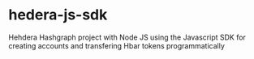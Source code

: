 # hedera-js-sdk
Hehdera Hashgraph project with Node JS using the Javascript SDK for creating accounts and transfering Hbar tokens programmatically
